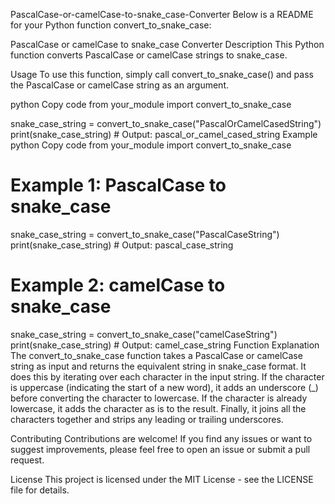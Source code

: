  PascalCase-or-camelCase-to-snake_case-Converter
Below is a README for your Python function convert_to_snake_case:

PascalCase or camelCase to snake_case Converter
Description
This Python function converts PascalCase or camelCase strings to snake_case.

Usage
To use this function, simply call convert_to_snake_case() and pass the PascalCase or camelCase string as an argument.

python
Copy code
from your_module import convert_to_snake_case

snake_case_string = convert_to_snake_case("PascalOrCamelCasedString")
print(snake_case_string)  # Output: pascal_or_camel_cased_string
Example
python
Copy code
from your_module import convert_to_snake_case

# Example 1: PascalCase to snake_case
snake_case_string = convert_to_snake_case("PascalCaseString")
print(snake_case_string)  # Output: pascal_case_string

# Example 2: camelCase to snake_case
snake_case_string = convert_to_snake_case("camelCaseString")
print(snake_case_string)  # Output: camel_case_string
Function Explanation
The convert_to_snake_case function takes a PascalCase or camelCase string as input and returns the equivalent string in snake_case format. It does this by iterating over each character in the input string. If the character is uppercase (indicating the start of a new word), it adds an underscore (_) before converting the character to lowercase. If the character is already lowercase, it adds the character as is to the result. Finally, it joins all the characters together and strips any leading or trailing underscores.

Contributing
Contributions are welcome! If you find any issues or want to suggest improvements, please feel free to open an issue or submit a pull request.

License
This project is licensed under the MIT License - see the LICENSE file for details.

